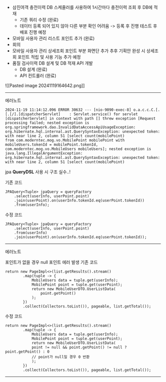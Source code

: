 - 삼진여객 충전이력 DB 
  스케줄러를 사용하여 1시간마다 충전이력 조회 후 DB에 적재 
	- 기존 쿼리 수정 (완료)
	- 데이터 등록 되어 있지 않아 다른 부분 확인 어려움
	  -> 등록 후 진행 테스트 후 배포 진행 예정
- 모바일 사용자 관리 리스트 포인트 추가 (완료)
- 회의
- 모바일 사용자 관리 상세조회 포인트 부분 화면단 추가
  추후 기획안 완성 시 상세조회 포인트 적립 및 사용 기능 추가 예정 
- 품질 검사이력 DB 설계 및 DB 적재 API 개발
  -  DB 설계 (완료)
  -  API 컨트롤러 (완료)

![[Pasted image 20241119164642.png]]




----
에러노트
```
2024-11-19 11:14:12.096 ERROR 30632 --- [nio-9090-exec-8] o.a.c.c.C.[.[.[/].[dispatcherServlet]    : Servlet.service() for servlet [dispatcherServlet] in context with path [] threw exception [Request processing failed; nested exception is org.springframework.dao.InvalidDataAccessApiUsageException: org.hibernate.hql.internal.ast.QuerySyntaxException: unexpected token: with near line 2, column 51 [select count(mobilePoint)
from com.moderntec.mog.vo.MobilePoint mobilePoint with mobileUsers.tokenId = mobilePoint.tokenId, com.moderntec.mog.vo.MobileUsers mobileUsers]; nested exception is java.lang.IllegalArgumentException: org.hibernate.hql.internal.ast.QuerySyntaxException: unexpected token: with near line 2, column 51 [select count(mobilePoint)
```


jpa **QueryDSL** 사용 시 구조 실수..!


기존 코드
```
JPAQuery<Tuple> jpaQuery = queryFactory  
    .select(userInfo, userPoint.point)  
    .join(userPoint).on(userInfo.tokenId.eq(userPoint.tokenId))
    .from(userInfo);
```

수정 코드
```
JPAQuery<Tuple> jpaQuery = queryFactory  
    .select(userInfo, userPoint.point)  
    .from(userInfo)  
    .join(userPoint).on(userInfo.tokenId.eq(userPoint.tokenId));
```


----

에러노트

포인트가 없을 경우 null 포인트 에러 발생
기존 코드
```
return new PageImpl<>(list.getResults().stream()  
        .map(tuple -> {  
            MobileUsers data = tuple.get(userInfo);  
            MobilePoint point = tuple.get(userPoint);  
            return new MobileUserDTO.UserListData(  
				point.getPoint() 
            );  
        })  
        .collect(Collectors.toList()), pageable, list.getTotal());
```


수정 코드
```
return new PageImpl<>(list.getResults().stream()  
        .map(tuple -> {  
	        MobileUsers data = tuple.get(userInfo);  
            MobilePoint point = tuple.get(userPoint);  
            return new MobileUserDTO.UserListData(  
            point != null && point.getPoint() != null ? point.getPoint() : 0  
            // point가 null일 경우 0 반환  
            );  
        })  
        .collect(Collectors.toList()), pageable, list.getTotal());
```


----

